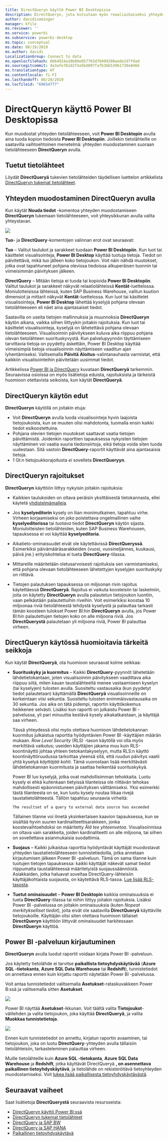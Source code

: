 ```yaml
---
title: DirectQueryn käyttö Power BI Desktopissa
description: DirectQueryn, jota kutsutaan myös reaaliaikaiseksi yhteydeksi, käyttö Power BI Desktopissa
author: davidiseminger
manager: kfile
ms.reviewer: ''
ms.service: powerbi
ms.subservice: powerbi-desktop
ms.topic: conceptual
ms.date: 08/19/2019
ms.author: davidi
LocalizationGroup: Connect to data
ms.openlocfilehash: 6664924a10b89e057765d70499208aede2d7fdad
ms.sourcegitcommit: 4a3afe761d2f4a5bd897fafb36b53961739e8466
ms.translationtype: HT
ms.contentlocale: fi-FI
ms.lasthandoff: 08/20/2019
ms.locfileid: "69654777"
---
```

# <a name="use-directquery-in-power-bi-desktop"></a>DirectQueryn käyttö Power BI Desktopissa
Kun muodostat yhteyden tietolähteeseen, voit **Power BI Desktopin** avulla aina tuoda kopion tiedoista **Power BI Desktopiin**. Joillekin tietolähteille on saatavilla vaihtoehtoinen menetelmä: yhteyden muodostaminen suoraan tietolähteeseen **DirectQueryn** avulla.

## <a name="supported-data-sources"></a>Tuetut tietolähteet
Löydät **DirectQueryä** tukevien tietolähteiden täydellisen luettelon artikkelista [DirectQueryn tukemat tietolähteet](desktop-directquery-data-sources.md).

## <a name="how-to-connect-using-directquery"></a>Yhteyden muodostaminen DirectQueryn avulla
Kun käytät **Nouda tiedot** -komentoa yhteyden muodostamiseen **DirectQueryn** tukemaan tietolähteeseen, voit yhteysikkunan avulla valita yhteystavan.  

![](media/desktop-use-directquery/directquery_2a.png)

**Tuo**- ja **DirectQuery**-komentojen valinnan erot ovat seuraavat:

**Tuo** – Valitut taulukot ja sarakkeet tuodaan **Power BI Desktopiin**. Kun luot tai käsittelet visualisointeja, **Power BI Desktop** käyttää tuotuja tietoja. Tiedot on päivitettävä, mikä tuo jälleen koko tietojoukon. Voit näin nähdä muutokset, jotka ovat tapahtuneet pohjana olevissa tiedoissa alkuperäisen tuonnin tai viimeisimmän päivityksen jälkeen.

**DirectQuery** – Mitään tietoja ei tuoda tai kopioida **Power BI Desktopiin**. Valitut taulukot ja sarakkeet näkyvät relaatiolähteissä **Kentät**-luettelossa. Moniulotteisissa lähteissä, kuten SAP Business Warehouse, valitun kuution dimensiot ja mittarit näkyvät **Kentät**-luettelossa. Kun luot tai käsittelet visualisointeja, **Power BI Desktop** lähettää kyselyjä pohjana olevaan tietolähteeseen eli näet aina ajantasaiset tiedot.

Saatavilla on useita tietojen mallinnuksia ja muunnoksia **DirectQueryn** käytön aikana, vaikka siihen liittyykin joitakin rajoituksia. Kun luot tai käsittelet visualisointeja, kyselyjä on lähetettävä pohjana olevaan tietolähteeseen. Visualisoinnin päivitykseen kuluva aika riippuu pohjana olevan tietolähteen suorituskyvystä. Kun palvelupyynnön täyttämiseen tarvittavia tietoja on pyydetty äskettäin, Power BI Desktop käyttää viimeisimpiä tietoja visualisoinnin näyttämiseen vaaditun ajan lyhentämiseksi. Valitsemalla **Päivitä** **Aloitus**-valintanauhasta varmistat, että kaikkiin visualisointeihin päivitetään uusimmat tiedot.

Artikkelissa [Power BI ja DirectQuery](desktop-directquery-about.md) kuvataan **DirectQueryä** tarkemmin. Seuraavissa osioissa on myös lisätietoja eduista, rajoituksista ja tärkeistä huomioon otettavista seikoista, kun käytät **DirectQueryä**.

## <a name="benefits-of-using-directquery"></a>DirectQueryn käytön edut
**DirectQueryn** käytöllä on joitakin etuja:

* Voit **DirectQueryn** avulla luoda visualisointeja hyvin laajoista tietojoukoista, kun se muuten olisi mahdotonta, tuomalla ensin kaikki tiedot esikoostettuina.
* Pohjana olevien tietojen muutokset saattavat vaatia tietojen päivittämistä. Joidenkin raporttien tapauksessa nykyisten tietojen näyttäminen voi vaatia suuria tiedonsiirtoja, eikä tietoja voida siten tuoda uudestaan. Sitä vastoin **DirectQuery**-raportit käyttävät aina ajantasaisia tietoja.
* 1 Gt:n tietojoukkorajoitusta *ei* sovelleta **DirectQueryyn**.

## <a name="limitations-of-directquery"></a>DirectQueryn rajoitukset
**DirectQueryn** käyttöön liittyy nykyisin joitakin rajoituksia:

* Kaikkien taulukoiden on oltava peräisin yksittäisestä tietokannasta, ellei käytetä [yhdistelmämalleja](desktop-composite-models.md).

* Jos **kyselyeditorin** kysely on liian monimutkainen, tapahtuu virhe. Virheen korjaamiseksi on joko poistettava ongelmallinen vaihe **kyselyeditorissa** tai *tuotava* tiedot **DirectQueryn** käytön sijasta. Moniulotteisten tietolähteiden, kuten SAP Business Warehousen, tapauksessa ei voi käyttää **kyselyeditoria**.

* Aikatieto-ominaisuudet eivät ole käytettävissä **DirectQueryssä**. Esimerkiksi päivämääräsarakkeiden (vuosi, vuosineljännes, kuukausi, päivä jne.) erityiskohtelua ei tueta **DirectQuery**-tilassa.

* Mittareille määritetään oletusarvoisesti rajoituksia sen varmistamiseksi, että pohjana olevaan tietolähteeseen lähetettyjen kyselyjen suorituskyky on riittävä.

* Tietojen palautuksen tapauksessa on miljoonan rivin rajoitus käytettäessä **DirectQueryä**. Rajoitus ei vaikuta koosteisiin tai laskelmiin, joita on käytetty **DirectQueryn** avulla palautetun tietojoukon luontiin, vaan pelkästään palautettuihin riveihin. Voit esimerkiksi koostaa 10 miljoonaa riviä tietolähteestä tehdystä kyselystä ja palauttaa tarkasti tämän koosteen tulokset Power BI:hin **DirectQueryn** avulla, jos Power BI:hin palautettujen tietojen koko on alle miljoona riviä. Jos **DirectQuerystä** palautetaan yli miljoona riviä, Power BI palauttaa virheen.

## <a name="important-considerations-when-using-directquery"></a>DirectQueryn käytössä huomioitavia tärkeitä seikkoja
Kun käytät **DirectQueryä**, ota huomioon seuraavat kolme seikkaa:

* **Suorituskyky ja kuormitus** – Kaikki **DirectQuery**-pyynnöt lähetetään lähdetietokantaan, joten visualisoinnin päivitykseen vaadittava aika riippuu siitä, miten kauan taustalähteeltä menee vastaamiseen kyselyn (tai kyselyjen) tulosten avulla. Suositeltu vastausaika (kun pyydetyt tiedot palautetaan) käyttämällä **DirectQueryä** visualisoinneille on korkeintaan viisi sekuntia. Suositeltu tulosten enimmäisvastausaika on 30 sekuntia. Jos aika on tätä pidempi, raportin käyttökokemus heikkenee selvästi. Lisäksi kun raportti on julkaistu Power BI -palvelussa, yli pari minuuttia kestävä kysely aikakatkaistaan, ja käyttäjä saa virheen.
  
  Tässä yhteydessä olisi myös otettava huomioon lähdetietokannan kuormitus julkaistua raporttia hyödyntävien Power BI -käyttäjien määrän mukaan. *Row Level Security* (RLS) -tason käytöllä voi olla myös merkittävä vaikutus; useiden käyttäjien jakama muu kuin RLS-koontinäyttö johtaa yhteen tietokantakyselyyn, mutta RLS:n käyttö koontinäyttöruudussa tarkoittaa yleensä sitä, että ruudun päivitys vaatii yhtä kyselyä *käyttäjää kohti*. Tämä vuorostaan lisää merkittävästi lähdetietokannan kuormitusta ja saattaa heikentää suorituskykyä.
  
  Power BI luo kyselyjä, jotka ovat mahdollisimman tehokkaita. Luotu kysely ei ehkä kuitenkaan tietyissä tilanteissa ole riittävän tehokas mahdollisesti epäonnistuneen päivityksen välttämiseksi. Yksi esimerkki tästä tilanteesta on se, kun luotu kysely noutaa liikaa rivejä taustatietolähteestä. Tällöin tapahtuu seuraavia virheitä:
  
      The resultset of a query to external data source has exceeded
  
  Tällainen tilanne voi ilmetä yksinkertaisen kaavion tapauksessa, kun se sisältää hyvin suuren kardinaliteettisarakkeen, jonka koostevaihtoehdoksi on määritetty *Älä tee yhteenvetoa*. Visualisoinnissa on oltava vain sarakkeita, joiden kardinaliteetti on alle miljoona, tai siihen on sovellettava asianmukaisia suodattimia.
* **Suojaus** – Kaikki julkaistua raporttia hyödyntävät käyttäjät muodostavat yhteyden taustatietolähteeseen tunnistetiedoilla, jotka annetaan kirjautumisen jälkeen Power BI -palveluun. Tämä on sama tilanne kuin tuotujen tietojen tapauksessa: kaikki käyttäjät näkevät samat tiedot riippumatta taustalähteessä määritetyistä suojaussäännöistä. Asiakkaiden, jotka haluavat soveltaa DirectQuery-lähteisiin käyttäjäkohtaista suojausta, on käytettävä RLS-tasoa. [Lue lisää RLS-tasosta](service-admin-rls.md).
* **Tuetut ominaisuudet** – **Power BI Desktopin** kaikkia ominaisuuksia ei tueta **DirectQuery**-tilassa tai niihin liittyy joitakin rajoituksia. Lisäksi Power BI -palvelussa on joitakin ominaisuuksia (kuten *Nopeat merkitykselliset tiedot*), joita eivät ole saatavilla **DirectQueryä** käyttäville tietojoukoille. Käyttäjän olisi siten otettava huomioon tällaiset **DirectQueryn** käyttöön liittyvät ominaisuudet harkitessaan **DirectQueryn** käyttöä.   

## <a name="publish-to-the-power-bi-service"></a>Power BI -palveluun kirjautuminen
**DirectQueryn** avulla luodut raportit voidaan kirjata Power BI -palveluun.

Jos käytetty tietolähde ei tarvitse **paikallista tietoyhdyskäytävää** (**Azure SQL -tietokanta**, **Azure SQL Data Warehouse** tai **Redshift**), tunnistetiedot on annettava ennen kuin kirjattu raportti näytetään Power BI -palvelussa.

Voit antaa tunnistetiedot valitsemalla **Asetukset**-rataskuvakkeen Power B:ssä ja valitsemalla sitten **Asetukset**.

![](media/desktop-use-directquery/directquery_3.png)

Power BI näyttää **Asetukset**-ikkunan. Voit täältä valita **Tietojoukot**-välilehden ja valita tietojoukon, joka käyttää **DirectQueryä**, ja valita **Muokkaa tunnistetietoja**.

![](media/desktop-use-directquery/directquery_4.png)

Ennen kuin tunnistetiedot on annettu, kirjatun raportin avaaminen, tai tietojoukon, joka on luotu **DirectQuery**-yhteyden avulla tällaisiin tietolähteisiin, tarkasteleminen palauttaa virheen.

Muille tietolähteille kuin **Azure SQL -tietokanta**, **Azure SQL Data Warehouse** ja **Redshift**, jotka käyttävät DirectQueryä **, on asennettava paikallinen tietoyhdyskäytävä**, ja tietolähde on rekisteröitävä tietoyhteyden muodostamiseksi. Voit [lukea lisää paikallisesta tietoyhdyskäytävästä](http://go.microsoft.com/fwlink/p/?LinkID=627094).

## <a name="next-steps"></a>Seuraavat vaiheet
Saat lisätietoja **DirectQuerystä** seuraavista resursseista:

* [DirectQueryn käyttö Power BI:ssä](desktop-directquery-about.md)
* [DirectQueryn tukemat tietolähteet](desktop-directquery-data-sources.md)
* [DirectQuery ja SAP BW](desktop-directquery-sap-bw.md)
* [DirectQuery ja SAP HANA](desktop-directquery-sap-hana.md)
* [Paikallinen tietoyhdyskäytävä](service-gateway-onprem.md)


